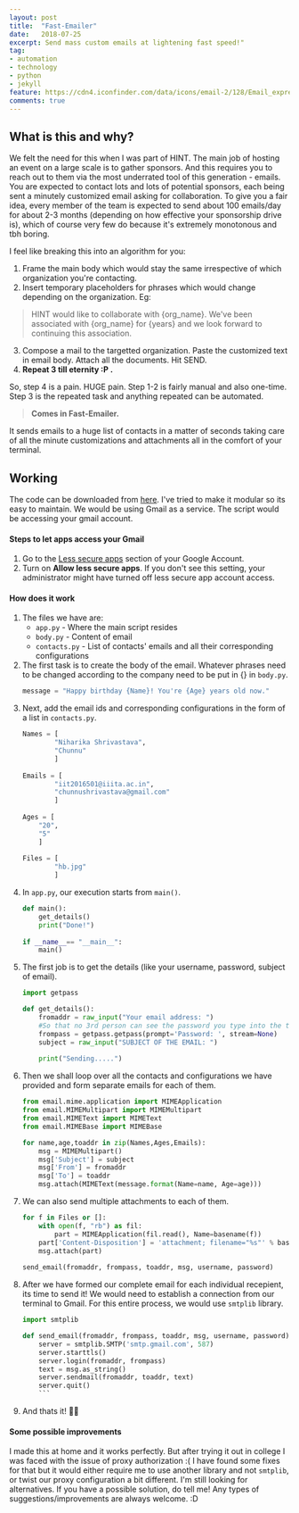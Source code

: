 ```yaml
---
layout: post
title:  "Fast-Emailer"
date:   2018-07-25
excerpt: Send mass custom emails at lightening fast speed!"
tag:
- automation 
- technology
- python
- jekyll
feature: https://cdn4.iconfinder.com/data/icons/email-2/128/Email_express_mail-512.png
comments: true
---
```



What is this and why?
-------------------------

We felt the need for this when I was part of HINT. The main job of hosting an event on a large scale is to gather sponsors. And this requires you to reach out to them via the most underrated tool of this generation - emails. You are expected to contact lots and lots of potential sponsors, each being sent a minutely customized email asking for collaboration. To give you a fair idea, every member of the team is expected to send about 100 emails/day for about 2-3 months (depending on how effective your sponsorship drive is), which of course very few do because it's extremely monotonous and tbh boring.

I feel like breaking this into an algorithm for you:

1.  Frame the main body which would stay the same irrespective of which organization you're contacting.
2.  Insert temporary placeholders for phrases which would change depending on the organization. Eg:
> HINT would like to collaborate with {org_name}. We've been associated with {org_name} for {years} and we look forward to continuing this association.
3.  Compose a mail to the targetted organization. Paste the customized text in email body. Attach all the documents. Hit SEND.
4.  __Repeat 3 till eternity :P .__

So, step 4 is a pain. HUGE pain. Step 1-2 is fairly manual and also one-time. Step 3 is the repeated task and anything repeated can be automated. 

> **Comes in Fast-Emailer.**

It sends emails to a huge list of contacts in a matter of seconds taking care of all the minute customizations and attachments all in the comfort of your terminal.

Working
-------------------------

The code can be downloaded from [here](https://github.com/OrionStar25/Fast-Emailer). I've tried to make it modular so its easy to maintain. We would be using Gmail as a service. The script would be accessing your gmail account. 

#### Steps to let apps access your Gmail

1. Go to the [Less secure apps](https://myaccount.google.com/lesssecureapps) section of your Google Account.
2. Turn on **Allow less secure apps**. If you don't see this setting, your administrator might have turned off less secure app account access.

#### How does it work

1.  The files we have are:
    -   `app.py` - Where the main script resides
    -   `body.py` - Content of email
    -   `contacts.py` - List of contacts' emails and all their corresponding configurations
2.  The first task is to create the body of the email. Whatever phrases need to be changed according to the company need to be put in {} in `body.py`. 
    ```python
    message = "Happy birthday {Name}! You're {Age} years old now."
    ```
3.  Next, add the email ids and corresponding configurations in the form of a list in `contacts.py`.
    ```python
    Names = [
			"Niharika Shrivastava",
			"Chunnu"
			]
			
    Emails = [
			"iit2016501@iiita.ac.in",
			"chunnushrivastava@gmail.com"
			]
			
    Ages = [
		"20",
		"5"
		]
		
    Files = [
			"hb.jpg"
			]
    ```
4.  In `app.py`, our execution starts from `main()`.
    ```python
    def main():
	    get_details() 
	    print("Done!")
  
    if __name__== "__main__":
	    main() 
    ```
5.  The first job is to get the details (like your username, password, subject of email). 
    ```python
    import getpass
    
    def get_details():
        fromaddr = raw_input("Your email address: ")
        #So that no 3rd person can see the password you type into the terminal	
	    frompass = getpass.getpass(prompt='Password: ', stream=None) 
	    subject = raw_input("SUBJECT OF THE EMAIL: ")
	    
	    print("Sending.....")
    ```
6.  Then we shall loop over all the contacts and configurations we have provided and form separate emails for each of them.
    ```python
    from email.mime.application import MIMEApplication
    from email.MIMEMultipart import MIMEMultipart
    from email.MIMEText import MIMEText
    from email.MIMEBase import MIMEBase
    
    for name,age,toaddr in zip(Names,Ages,Emails):	
		msg = MIMEMultipart()
		msg['Subject'] = subject
		msg['From'] = fromaddr	
		msg['To'] = toaddr
		msg.attach(MIMEText(message.format(Name=name, Age=age)))
    ```
7.  We can also send multiple attachments to each of them.
    ```python
    for f in Files or []:
        with open(f, "rb") as fil:
		    part = MIMEApplication(fil.read(), Name=basename(f))
		part['Content-Disposition'] = 'attachment; filename="%s"' % basename(f)
	    msg.attach(part)
	    
    send_email(fromaddr, frompass, toaddr, msg, username, password) 
    ```
8. After we have formed our complete email for each individual recepient, its time to send it! We would need to establish a connection from our terminal to Gmail. For this entire process, we would use `smtplib` library.
    ```python
    import smtplib
    
    def send_email(fromaddr, frompass, toaddr, msg, username, password):
        server = smtplib.SMTP('smtp.gmail.com', 587)
	    server.starttls()
	    server.login(fromaddr, frompass)
	    text = msg.as_string()
	    server.sendmail(fromaddr, toaddr, text)
	    server.quit()
        ```
9. And thats it! 🎉🎉

#### Some possible improvements

I made this at home and it works perfectly. But after trying it out in college I was faced with the issue of proxy authorization :( I have found some fixes for that but it would either require me to use another library and not `smtplib`, or twist our proxy configuration a bit different. I'm still looking for alternatives. If you have a possible solution, do tell me! Any types of suggestions/improvements are always welcome. :D